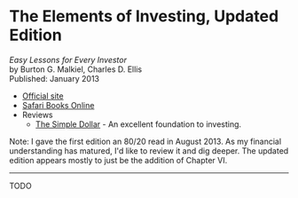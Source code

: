 # The Elements of Investing, Updated Edition
*Easy Lessons for Every Investor*<br>
by Burton G. Malkiel, Charles D. Ellis<br>
Published: January 2013

- [Official site](http://www.wiley.com/WileyCDA/WileyTitle/productCd-1118484878.html)
- [Safari Books Online](https://www.safaribooksonline.com/library/view/the-elements-of/9781118484876/)
- Reviews
	- [The Simple Dollar](http://www.thesimpledollar.com/review-the-elements-of-investing/) - An excellent foundation to investing.

Note: I gave the first edition an 80/20 read in August 2013.  As my financial understanding has matured, I'd like to review it and dig deeper.  The updated edition appears mostly to just be the addition of Chapter VI.

---


TODO
